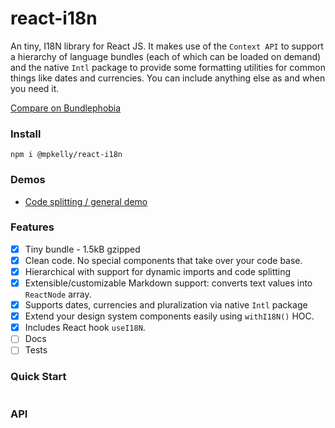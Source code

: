 # react-i18n

An tiny, I18N library for React JS. It makes use of the `Context API` to support a hierarchy of language bundles (each of which can be loaded on demand) and the native `Intl` package to provide some formatting utilities for common things like dates and currencies. You can include anything else as and when you need it.

[Compare on Bundlephobia](https://bundlephobia.com/result?p=@mpkelly/react-i18n@0.0.4)

### Install

`npm i @mpkelly/react-i18n`

### Demos

- [Code splitting / general demo](https://codesandbox.io/s/loving-buck-jo6p6?file=/src/index.tsx)

### Features

- [x] Tiny bundle - 1.5kB gzipped
- [x] Clean code. No special components that take over your code base.
- [x] Hierarchical with support for dynamic imports and code splitting
- [x] Extensible/customizable Markdown support: converts text values into `ReactNode` array.
- [x] Supports dates, currencies and pluralization via native `Intl` package
- [x] Extend your design system components easily using `withI18N()` HOC.
- [x] Includes React hook `useI18N`.
- [ ] Docs
- [ ] Tests

### Quick Start

```TypeScript

```

### API
